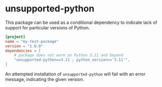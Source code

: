 
unsupported-python
==================

This package can be used as a conditional dependency to indicate lack of
support for particular versions of Python.

```toml
[project]
name = "my-test-package"
version = "1.0.0"
dependencies = [
    # package does not work on Python 3.11 and beyond
    "unsupported-python==3.11 ; python_version>='3.11'",
]
```

An attempted installation of `unsupported-python` will fail with an error
message, indicating the given version.
